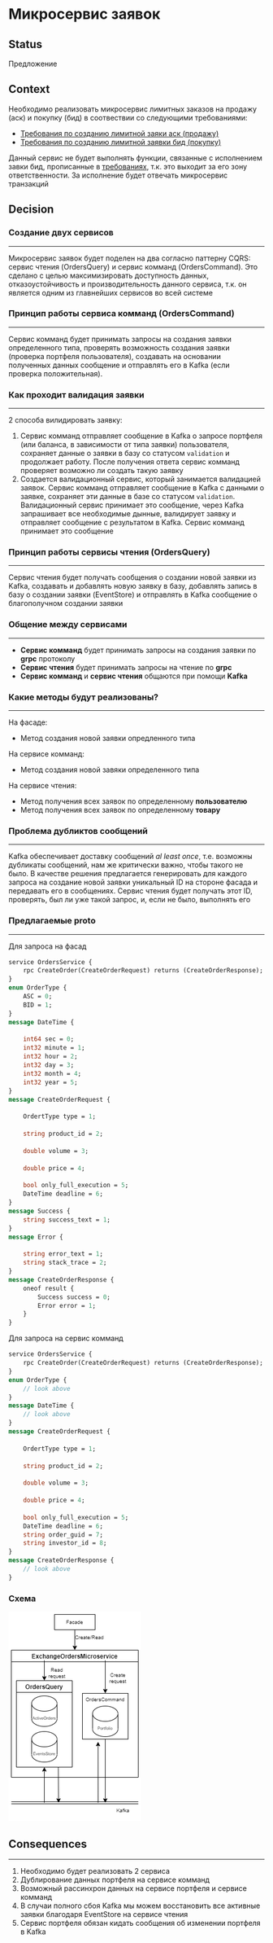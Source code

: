 # Микросервис заявок

## Status

Предложение

## Context

Необходимо реализовать микросервис лимитных заказов на продажу (аск) и покупку (бид) в соотвествии со  следующими требованиями:
+ [Требования по созданию лимитной заяки аск (продажу)](https://docs.google.com/document/d/1e60-ou9c1p_JRWwZ613XFqYKoPQC-Yh2iyGsChzqrhU/edit?pli=1#)
+ [Требования по созданию лимитной заявки бид (покупку)](https://docs.google.com/document/d/1ZkI4wA1G_JldqxuCtSxJlWan9AYKG8fxNPMfGt1NUOU/edit#heading=h.erirw953pvj1)

Данный сервис не будет выполнять функции, связанные с исполнением завки бид, прописанные в [требованиях](https://docs.google.com/document/d/1ZkI4wA1G_JldqxuCtSxJlWan9AYKG8fxNPMfGt1NUOU/edit#heading=h.erirw953pvj1), т.к. это выходит за его зону ответственности. За исполнение будет отвечать микросервис транзакций

## Decision

### <b>Создание двух сервисов</b>
---
Микросервис заявок будет поделен на два согласно паттерну CQRS: сервис чтения (OrdersQuery) и сервис комманд (OrdersCommand). Это сделано с целью максимизировать доступность данных, отказоустойчивость и производительность данного сервиса, т.к. он является одним из главнейших сервисов во всей системе

### <b>Принцип работы сервиса комманд (OrdersCommand)</b>
---
Сервис комманд будет принимать запросы на создания заявки определенного типа, проверять возможность создания заявки (проверка портфеля пользователя), создавать на основании полученных данных сообщение и отправлять его в Kafka (если проверка положительная). 

### <b>Как проходит валидация заявки</b>
---
2 способа вилидировать заявку:
1. Сервис комманд отправляет сообщение в Kafka о запросе портфеля (или баланса, в зависимости от типа заявки) пользователя, сохраняет данные о заявки в базу со статусом `validation` и продолжает работу. После получения ответа сервис комманд проверяет возможно ли создать такую заявку
2. Создается валидационный сервис, который занимается валидацией заявок. Сервис комманд отправляет сообщение в Kafka с данными о заявке, сохраняет эти данные в базе со статусом `validation`. Валидационный сервис принимает это сообщение, через Kafka запрашивает все необходимые дынные, валидирует заявку и отправляет сообщение с результатом в Kafka. Сервис комманд принимает это сообщение 

### <b>Принцип работы сервисы чтения (OrdersQuery)</b>
---
Сервис чтения будет получать сообщения о создании новой заявки из Kafka, создавать и добавлять новую заявку в базу, добавлять запись в базу о создании заявки (EventStore) и отправлять в Kafka сообщение о благополучном создании заявки

### <b>Общение между сервисами</b>
---
+ <b>Сервис комманд</b> будет принимать запросы на создания заявки по <b>grpc</b> протоколу
+ <b>Сервис чтения</b> будет принимать запросы на чтение по <b>grpc</b>
+ <b>Сервис комманд</b> и <b>сервис чтения</b> общаются при помощи <b>Kafka</b>

### <b>Какие методы будут реализованы?</b>
---
На фасаде:  
+ Метод создания новой заявки опредленного типа  

На сервисе комманд:
+ Метод создания новой завяки определенного типа

На сервисе чтения:
+ Метод получения всех заявок по определенному <b>пользователю</b>
+ Метод получения всех заявок по определенному <b>товару</b>

### <b>Проблема дубликтов сообщений</b>
---
Kafka обеспечивает доставку сообщений <i>al least once</i>, т.е. возможны дубликаты сообщений, нам же критически важно, чтобы такого не было. В качестве решения предлагается генерировать для каждого запроса на создание новой заявки уникальный ID на стороне фасада и передавать его в сообщениях. Сервис чтения будет получать этот ID, проверять, был ли уже такой запрос, и, если не было, выполнять его

### <b>Предлагаемые proto</b>
---
Для запроса на фасад
```protobuf
service OrdersService {
    rpc CreateOrder(CreateOrderRequest) returns (CreateOrderResponse);
}
enum OrderType {
    ASC = 0;
    BID = 1;
}
message DateTime {
    
    int64 sec = 0;
    int32 minute = 1;
    int32 hour = 2;
    int32 day = 3;
    int32 month = 4;
    int32 year = 5;
}
message CreateOrderRequest {
    
    OrdertType type = 1;
    
    string product_id = 2;
    
    double volume = 3;
    
    double price = 4;
    
    bool only_full_execution = 5;
    DateTime deadline = 6;
}
message Success {
    string success_text = 1;
}
message Error {
    
    string error_text = 1;
    string stack_trace = 2;
}
message CreateOrderResponse {
    oneof result {
        Success success = 0;
        Error error = 1;
    }
}
```

Для запроса на сервис комманд
```protobuf
service OrdersService {
    rpc CreateOrder(CreateOrderRequest) returns (CreateOrderResponse);
}
enum OrderType {
    // look above
}
message DateTime {
    // look above
}
message CreateOrderRequest {
    
    OrdertType type = 1;
    
    string product_id = 2;
    
    double volume = 3;
    
    double price = 4;
    
    bool only_full_execution = 5;
    DateTime deadline = 6;
    string order_guid = 7;
    string investor_id = 8;
}
message CreateOrderResponse {
    // look above
}
```

### <b>Схема</b>
![architecture schema](SchemasImg/OrdersMicroserviceShema.png)

## Consequences
---
1. Необходимо будет реализовать 2 сервиса
2. Дублирование данных портфеля на сервисе комманд
3. Возможный рассинхрон данных на сервисе портфеля и сервисе комманд
4. В случаи полного сбоя Kafka мы можем восстановить все активные заявки благодаря EventStore на сервисе чтения
5. Сервис портфеля обязан кидать сообщения об изменении портфеля в Kafka